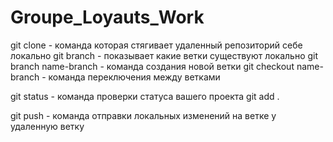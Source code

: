 # Groupe_Loyauts_Work

git clone - команда которая стягивает удаленный репозиторий себе локально
git branch - показывает какие ветки существуют локально
git branch name-branch - команда создания новой ветки
git checkout name-branch - команда переключения между ветками

git status - команда проверки статуса вашего проекта
git add .


git push - команда отправки локальных изменений на ветке у удаленную ветку